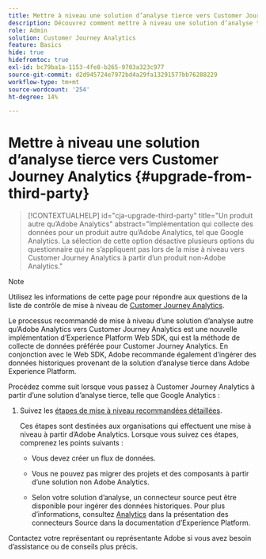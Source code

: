 ```yaml
---
title: Mettre à niveau une solution d’analyse tierce vers Customer Journey Analytics
description: Découvrez comment mettre à niveau une solution d’analyse tierce vers Customer Journey Analytics
role: Admin
solution: Customer Journey Analytics
feature: Basics
hide: true
hidefromtoc: true
exl-id: bc79ba1a-1153-4fe8-b265-9703a323c977
source-git-commit: d2d945724e7972bd4a29fa13291577bb76288229
workflow-type: tm+mt
source-wordcount: '254'
ht-degree: 14%

---
```


# Mettre à niveau une solution d’analyse tierce vers Customer Journey Analytics {#upgrade-from-third-party}

<!-- markdownlint-disable MD034 -->

>[!CONTEXTUALHELP]
>id="cja-upgrade-third-party"
>title="Un produit autre qu’Adobe Analytics"
>abstract="Implémentation qui collecte des données pour un produit autre qu’Adobe Analytics, tel que Google Analytics. La sélection de cette option désactive plusieurs options du questionnaire qui ne s’appliquent pas lors de la mise à niveau vers Customer Journey Analytics à partir d’un produit non-Adobe Analytics."

<!-- markdownlint-enable MD034 -->

>[!NOTE]
> 
>Utilisez les informations de cette page pour répondre aux questions de la liste de contrôle de mise à niveau de [Customer Journey Analytics](https://gigazelle.github.io/cja-ttv/).

Le processus recommandé de mise à niveau d’une solution d’analyse autre qu’Adobe Analytics vers Customer Journey Analytics est une nouvelle implémentation d’Experience Platform Web SDK, qui est la méthode de collecte de données préférée pour Customer Journey Analytics. En conjonction avec le Web SDK, Adobe recommande également d’ingérer des données historiques provenant de la solution d’analyse tierce dans Adobe Experience Platform.

<!-- After you have enough historical data using the Experience Platform Web SDK and you have fully transitioned to Customer Journey Analytics, the Analytics source connector can be turned off and the Web SDK can be used exclusively. -->

Procédez comme suit lorsque vous passez à Customer Journey Analytics à partir d’une solution d’analyse tierce, telle que Google Analytics :

1. Suivez les [étapes de mise à niveau recommandées détaillées](/help/getting-started/cja-upgrade/cja-upgrade-recommendations.md#detailed-recommended-upgrade-steps).

   Ces étapes sont destinées aux organisations qui effectuent une mise à niveau à partir d’Adobe Analytics. Lorsque vous suivez ces étapes, comprenez les points suivants :

   * Vous devez créer un flux de données.

   * Vous ne pouvez pas migrer des projets et des composants à partir d’une solution non Adobe Analytics.

   * Selon votre solution d’analyse, un connecteur source peut être disponible pour ingérer des données historiques. Pour plus d’informations, consultez [Analytics](https://experienceleague.adobe.com/en/docs/experience-platform/sources/home#analytics) dans la présentation des connecteurs Source [](https://experienceleague.adobe.com/en/docs/experience-platform/sources/home) dans la documentation d’Experience Platform.


Contactez votre représentant ou représentante Adobe si vous avez besoin d’assistance ou de conseils plus précis.

